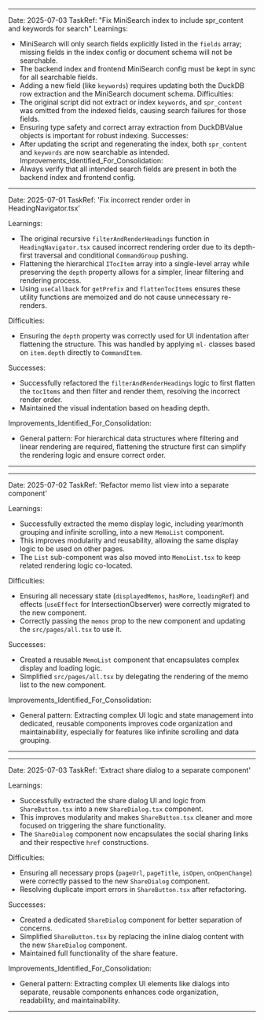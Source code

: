 ------
Date: 2025-07-03
TaskRef: "Fix MiniSearch index to include spr_content and keywords for search"
Learnings:
- MiniSearch will only search fields explicitly listed in the `fields` array; missing fields in the index config or document schema will not be searchable.
- The backend index and frontend MiniSearch config must be kept in sync for all searchable fields.
- Adding a new field (like `keywords`) requires updating both the DuckDB row extraction and the MiniSearch document schema.
Difficulties:
- The original script did not extract or index `keywords`, and `spr_content` was omitted from the indexed fields, causing search failures for those fields.
- Ensuring type safety and correct array extraction from DuckDBValue objects is important for robust indexing.
Successes:
- After updating the script and regenerating the index, both `spr_content` and `keywords` are now searchable as intended.
Improvements_Identified_For_Consolidation:
- Always verify that all intended search fields are present in both the backend index and frontend config.
---

Date: 2025-07-01
TaskRef: 'Fix incorrect render order in HeadingNavigator.tsx'

Learnings:

- The original recursive `filterAndRenderHeadings` function in `HeadingNavigator.tsx` caused incorrect rendering order due to its depth-first traversal and conditional `CommandGroup` pushing.
- Flattening the hierarchical `ITocItem` array into a single-level array while preserving the `depth` property allows for a simpler, linear filtering and rendering process.
- Using `useCallback` for `getPrefix` and `flattenTocItems` ensures these utility functions are memoized and do not cause unnecessary re-renders.

Difficulties:

- Ensuring the `depth` property was correctly used for UI indentation after flattening the structure. This was handled by applying `ml-` classes based on `item.depth` directly to `CommandItem`.

Successes:

- Successfully refactored the `filterAndRenderHeadings` logic to first flatten the `tocItems` and then filter and render them, resolving the incorrect render order.
- Maintained the visual indentation based on heading depth.

Improvements_Identified_For_Consolidation:

- General pattern: For hierarchical data structures where filtering and linear rendering are required, flattening the structure first can simplify the rendering logic and ensure correct order.

---

---

Date: 2025-07-02
TaskRef: 'Refactor memo list view into a separate component'

Learnings:

- Successfully extracted the memo display logic, including year/month grouping and infinite scrolling, into a new `MemoList` component.
- This improves modularity and reusability, allowing the same display logic to be used on other pages.
- The `List` sub-component was also moved into `MemoList.tsx` to keep related rendering logic co-located.

Difficulties:

- Ensuring all necessary state (`displayedMemos`, `hasMore`, `loadingRef`) and effects (`useEffect` for IntersectionObserver) were correctly migrated to the new component.
- Correctly passing the `memos` prop to the new component and updating the `src/pages/all.tsx` to use it.

Successes:

- Created a reusable `MemoList` component that encapsulates complex display and loading logic.
- Simplified `src/pages/all.tsx` by delegating the rendering of the memo list to the new component.

Improvements_Identified_For_Consolidation:

- General pattern: Extracting complex UI logic and state management into dedicated, reusable components improves code organization and maintainability, especially for features like infinite scrolling and data grouping.

---

---

Date: 2025-07-03
TaskRef: 'Extract share dialog to a separate component'

Learnings:

- Successfully extracted the share dialog UI and logic from `ShareButton.tsx` into a new `ShareDialog.tsx` component.
- This improves modularity and makes `ShareButton.tsx` cleaner and more focused on triggering the share functionality.
- The `ShareDialog` component now encapsulates the social sharing links and their respective `href` constructions.

Difficulties:

- Ensuring all necessary props (`pageUrl`, `pageTitle`, `isOpen`, `onOpenChange`) were correctly passed to the new `ShareDialog` component.
- Resolving duplicate import errors in `ShareButton.tsx` after refactoring.

Successes:

- Created a dedicated `ShareDialog` component for better separation of concerns.
- Simplified `ShareButton.tsx` by replacing the inline dialog content with the new `ShareDialog` component.
- Maintained full functionality of the share feature.

Improvements_Identified_For_Consolidation:

- General pattern: Extracting complex UI elements like dialogs into separate, reusable components enhances code organization, readability, and maintainability.

---
